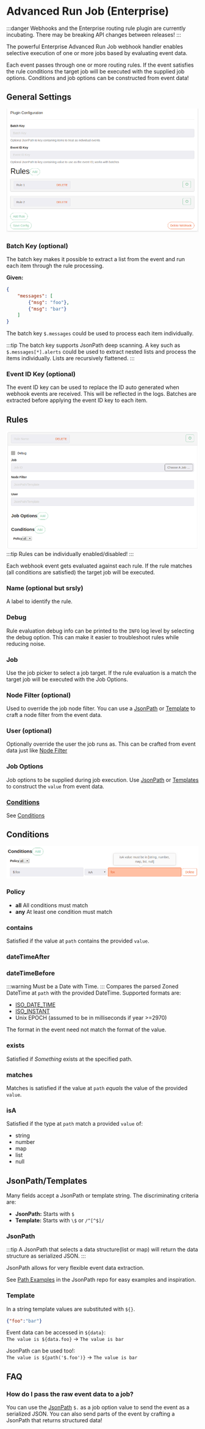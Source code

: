 # Advanced Run Job (Enterprise)
:::danger
Webhooks and the Enterprise routing rule plugin are currently incubating.
There may be breaking API changes between releases!
:::

The powerful Enterprise Advanced Run Job webhook handler enables selective execution
of one or more jobs based by evaluating event data.

Each event passes through one or more routing rules. If the event satisfies the rule
conditions the target job will be executed with the supplied job options. Conditions and job
options can be constructed from event data!

## General Settings

![](../../assets/img/wh-routing-rule-overview.png)

### Batch Key (optional)
The batch key makes it possible to extract a list from
the event and run each item through the rule processing.

**Given:**
```json
{
    "messages": [
        {"msg": "foo"},
        {"msg": "bar"}
    ]
}
```

The batch key `$.messages` could be used to process each item
individually.

:::tip
The batch key supports JsonPath deep scanning. A key
such as `$.messages[*].alerts` could be used to extract nested lists
and process the items individually. Lists are recursively flattened.
:::

### Event ID Key (optional)
The event ID key can be used to replace the ID auto generated when
webhook events are received. This will be reflected in the logs. Batches
are extracted before applying the event ID key to each item.

## Rules
![](../../assets/img/wh-routing-rule-rule-overview.png)
:::tip
Rules can be individually enabled/disabled!
:::

Each webhook event gets evaluated against each rule. If the rule matches
(all conditions are satisfied) the target job will be executed.

### Name (optional but srsly)
A label to identify the rule.

### Debug
Rule evaluation debug info can be printed to the `INFO` log level by selecting the debug option. This can make it easier to troubleshoot rules while reducing noise.

### Job
Use the job picker to select a job target. If the rule evaluation is a match the target
job will be executed with the Job Options.

### Node Filter (optional)
Used to override the job node filter. You can use a [JsonPath](#jsonpath) or [Template](#template) to craft a node filter from the event data.

### User (optional)
Optionally override the user the job runs as. This can be crafted from event data just
like [Node Filter](#node-filter)

### Job Options
Job options to be supplied during job execution. Use [JsonPath](#jsonpath) or
[Templates](#templates) to construct the `value` from event data.

### [Conditions](#conditions)
See [Conditions](#conditions)

## Conditions
![Oh noes :O](../../assets/img/wh-routing-rule-conditions-overview.png)

### Policy
* **all** All conditions must match
* **any** At least one condition must match

### contains
Satisfied if the value at `path` contains the provided `value`.
### dateTimeAfter
### dateTimeBefore
:::warning
Must be a Date with Time.
:::
Compares the parsed Zoned DateTime at `path` with the provided DateTime.
Supported formats are:
* [ISO_DATE_TIME](https://docs.oracle.com/javase/8/docs/api/java/time/format/DateTimeFormatter.html#ISO_DATE_TIME)
* [ISO_INSTANT](https://docs.oracle.com/javase/8/docs/api/java/time/format/DateTimeFormatter.html#ISO_INSTANT)
* Unix EPOCH (assumed to be in milliseconds if year >=2970)

The format in the event need not match the format of the value.

### exists
Satisfied if _Something_ exists at the specified path.
### matches
Matches is satisfied if the value at `path` _equals_ the value of
the provided `value`.
### isA
Satisfied if the type at `path` match a provided `value` of:
- string
- number
- map
- list
- null

## JsonPath/Templates
Many fields accept a JsonPath or template string. The discriminating criteria are:
* **JsonPath:** Starts with `$`
* **Template:** Starts with `\$` or `/^[^$]/`

### JsonPath
:::tip
A JsonPath that selects a data structure(list or map)
will return the data structure as serialized JSON.
:::

JsonPath allows for very flexible event data extraction.

See [Path Examples](https://github.com/json-path/JsonPath#path-examples) in the JsonPath
repo for easy examples and inspiration.

### Template
In a string template values are substituted with `${}`.

```json
{"foo":"bar"}
```

Event data can be accessed in `${data}`:  
`The value is ${data.foo}` -> `The value is bar`

JsonPath can be used too!:  
`The value is ${path('$.foo')}` -> `The value is bar`



## FAQ
### How do I pass the raw event data to a job?
You can use the [JsonPath](#jsonpath) `$.` as a job option value to send the event as a serialized
JSON. You can also send parts of the event by crafting a JsonPath that returns structured
data!